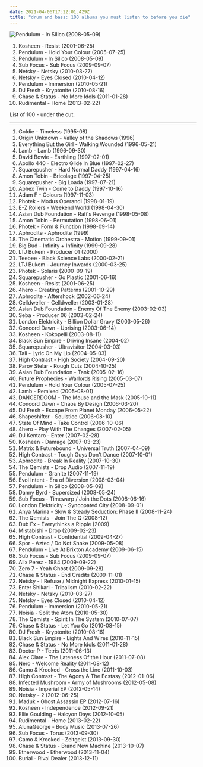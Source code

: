 ```yaml
---
date: 2021-04-06T17:22:01.429Z
title: "drum and bass: 100 albums you must listen to before you die"
---
```

![Pendulum - In Silico (2008-05-09)](http://coverartarchive.org/release/5bd2390a-f956-495c-9a29-7a28f2c02e2c/20183295540-500.jpg "Pendulum - In Silico (2008-05-09)")
<ol class="albums">
<li data-cover="https://img.discogs.com/jmWEyDO16kNXmvl9evyBzsUdK0g=/fit-in/600x590/filters:strip_icc():format(jpeg):mode_rgb():quality(90)/discogs-images/R-2876887-1584239708-8952.jpeg.jpg" data-tags="electronic, trip-hop" role="button">Kosheen - Resist (2001-06-25)</li>
<li data-cover="http://coverartarchive.org/release/c3a51884-29cf-4d8a-905d-00f44ab120e4/12286804843-500.jpg" data-tags="drum and bass" role="button">Pendulum - Hold Your Colour (2005-07-25)</li>
<li data-cover="http://coverartarchive.org/release/5bd2390a-f956-495c-9a29-7a28f2c02e2c/20183295540-500.jpg" data-tags="drum and bass" role="button">Pendulum - In Silico (2008-05-09)</li>
<li data-cover="http://coverartarchive.org/release/1a19f098-db74-4766-83e8-8c5b50e09b8f/28954779358-500.jpg" data-tags="drum and bass" role="button">Sub Focus - Sub Focus (2009-09-07)</li>
<li data-cover="https://via.placeholder.com/450" data-tags="drum and bass" role="button">Netsky - Netsky (2010-03-27)</li>
<li data-cover="http://coverartarchive.org/release/2fbc123d-a926-4700-b5a6-b71f09fe175e/12658720449-500.jpg" data-tags="drum and bass" role="button">Netsky - Eyes Closed (2010-04-12)</li>
<li data-cover="http://coverartarchive.org/release/c87c4638-53b0-4bd4-9600-120a819b652f/23249753032-500.jpg" data-tags="drum and bass" role="button">Pendulum - Immersion (2010-05-21)</li>
<li data-cover="http://coverartarchive.org/release/9620c8cd-3858-4d62-9245-a7083601cfcd/20420006931-500.jpg" data-tags="drum and bass, dubstep" role="button">DJ Fresh - Kryptonite (2010-08-16)</li>
<li data-cover="https://img.discogs.com/sVNmw-zFlPY39DEorIjqZUTJpDY=/fit-in/500x297/filters:strip_icc():format(jpeg):mode_rgb():quality(90)/discogs-images/R-2713155-1297691471.jpeg.jpg" data-tags="drum and bass" role="button">Chase & Status - No More Idols (2011-01-28)</li>
<li data-cover="http://coverartarchive.org/release/ec6d908f-cf79-4225-a20f-7796ad248661/8830440426-500.jpg" data-tags="drum and bass" role="button">Rudimental - Home (2013-02-22)</li>
</ol>
List of 100 - under the cut.
<!-- more -->

_________________

<ol class="albums">
<li data-cover="http://coverartarchive.org/release/d7b14a96-778a-4d67-b561-567d92bd4720/9743055384-500.jpg" data-tags="drum and bass" role="button">
Goldie - Timeless (1995-08)
</li>
<li data-cover="https://img.discogs.com/2QdsXx1tiBpDeOzGRvotWF7GHAI=/fit-in/450x448/filters:strip_icc():format(jpeg):mode_rgb():quality(90)/discogs-images/R-1219892-1232363362.jpeg.jpg" data-tags="drum and bass, dj rap, barturismooth, f1 approved" role="button">
Origin Unknown - Valley of the Shadows (1996)
</li>
<li data-cover="http://coverartarchive.org/release/2bb1f14a-893d-3392-839e-79838118213c/6557357686-500.jpg" data-tags="trip-hop, electronic, 90s" role="button">
Everything But the Girl - Walking Wounded (1996-05-21)
</li>
<li data-cover="http://coverartarchive.org/release/4172b52f-6e74-4182-a101-7eac30f3bf55/2542250052-500.jpg" data-tags="trip-hop" role="button">
Lamb - Lamb (1996-09-30)
</li>
<li data-cover="http://coverartarchive.org/release/d0bf2459-477c-309d-b597-9130106f4a02/28915832286-500.jpg" data-tags="90s" role="button">
David Bowie - Earthling (1997-02-01)
</li>
<li data-cover="http://coverartarchive.org/release/6da3c2e5-cfe5-458f-a202-8d4dc6473981/13803321396-500.jpg" data-tags="electronic" role="button">
Apollo 440 - Electro Glide In Blue (1997-02-27)
</li>
<li data-cover="http://coverartarchive.org/release/4b7f3557-4cdb-4196-9da2-1326f83f38d2/2572665131-500.jpg" data-tags="idm, electronic" role="button">
Squarepusher - Hard Normal Daddy (1997-04-16)
</li>
<li data-cover="http://coverartarchive.org/release/a40f6fe9-aa33-45e6-a488-f49b50294c58/28455858121-500.jpg" data-tags="electronic" role="button">
Amon Tobin - Bricolage (1997-04-25)
</li>
<li data-cover="http://coverartarchive.org/release/11939557-adb6-4f5c-8f80-9b1822b466a7/2572633079-500.jpg" data-tags="idm, electronic" role="button">
Squarepusher - Big Loada (1997-07-21)
</li>
<li data-cover="http://coverartarchive.org/release/32ad4a8c-cd44-3637-ac39-3479d7be8fb2/19702223299-500.jpg" data-tags="electronic, idm" role="button">
Aphex Twin - Come to Daddy (1997-10-16)
</li>
<li data-cover="http://coverartarchive.org/release/44748048-cd7f-42c4-9609-f51ae62a0b4d/5727886764-500.jpg" data-tags="drum and bass" role="button">
Adam F - Colours (1997-11-03)
</li>
<li data-cover="https://via.placeholder.com/450" data-tags="drum and bass" role="button">
Photek - Modus Operandi (1998-01-19)
</li>
<li data-cover="https://img.discogs.com/r0MAYDoaan_hffzZ76tmNjZ_ZKU=/fit-in/600x618/filters:strip_icc():format(jpeg):mode_rgb():quality(90)/discogs-images/R-6171991-1413022424-8603.jpeg.jpg" data-tags="drum and bass, ez rollers, jazzstep" role="button">
E-Z Rollers - Weekend World (1998-04-30)
</li>
<li data-cover="http://coverartarchive.org/release/70eabfa6-e06a-4dbb-8e51-c84fc6e77dae/15081827680-500.jpg" data-tags="electronic" role="button">
Asian Dub Foundation - Rafi's Revenge (1998-05-08)
</li>
<li data-cover="http://coverartarchive.org/release/dce876a0-9d4f-4dbe-9426-f2f7b23927cb/9517798134-500.jpg" data-tags="electronic, ninja tune" role="button">
Amon Tobin - Permutation (1998-06-01)
</li>
<li data-cover="http://coverartarchive.org/release/a92579e5-be21-39ad-a9b1-91145b095a1b/6777440080-500.jpg" data-tags="drum and bass" role="button">
Photek - Form & Function (1998-09-14)
</li>
<li data-cover="http://coverartarchive.org/release/c4a8f0b0-12e5-41ef-861b-ba72bf5eaab7/8525230650-500.jpg" data-tags="drum and bass" role="button">
Aphrodite - Aphrodite (1999)
</li>
<li data-cover="http://coverartarchive.org/release/a93421ab-50ba-3511-b0c4-1c2f1888cbd6/23414863063-500.jpg" data-tags="jazz, ninja tune, downtempo" role="button">
The Cinematic Orchestra - Motion (1999-09-01)
</li>
<li data-cover="http://coverartarchive.org/release/70429e84-afed-4574-af81-58a1664230e0/24371104586-500.jpg" data-tags="drum and bass" role="button">
Big Bud - Infinity + Infinity (1999-09-28)
</li>
<li data-cover="http://coverartarchive.org/release/6f29b8de-e444-40f5-b5ac-fce6e0c64c54/3798901070-500.jpg" data-tags="drum and bass" role="button">
LTJ Bukem - Producer 01 (2000)
</li>
<li data-cover="http://coverartarchive.org/release/912d3b86-6650-4fc4-bef5-4a602267a09a/24352625273-500.jpg" data-tags="drum and bass" role="button">
Teebee - Black Science Labs (2000-02-21)
</li>
<li data-cover="http://coverartarchive.org/release/9f06bab4-9d6a-4e6b-a9ef-d40d4f708602/3516537096-500.jpg" data-tags="downtempo, drum and bass, dnb, drum n bass, drum'n'bass" role="button">
LTJ Bukem - Journey Inwards (2000-03-25)
</li>
<li data-cover="http://coverartarchive.org/release/55dcce25-e3ee-49d3-9cba-7089783be547/8524138622-500.jpg" data-tags="electronic, drum and bass, techno" role="button">
Photek - Solaris (2000-09-19)
</li>
<li data-cover="https://img.discogs.com/q2teco5hFCWgxsqk56N0Y125IO8=/fit-in/600x600/filters:strip_icc():format(jpeg):mode_rgb():quality(90)/discogs-images/R-2795994-1324487352.jpeg.jpg" data-tags="idm" role="button">
Squarepusher - Go Plastic (2001-06-16)
</li>
<li data-cover="https://img.discogs.com/jmWEyDO16kNXmvl9evyBzsUdK0g=/fit-in/600x590/filters:strip_icc():format(jpeg):mode_rgb():quality(90)/discogs-images/R-2876887-1584239708-8952.jpeg.jpg" data-tags="electronic, trip-hop" role="button">
Kosheen - Resist (2001-06-25)
</li>
<li data-cover="https://img.discogs.com/ESH95y9DycaT4SOOXXLezrWm8Lw=/fit-in/350x350/filters:strip_icc():format(jpeg):mode_rgb():quality(90)/discogs-images/R-5927152-1406535632-6416.jpeg.jpg" data-tags="uutta jazzia, acid lounge, serve chilled, city lounge, my-love, jazz-trip, alternative lounge, groove lounge, electronic lounge jazz, lounge electronic, lounge uptempo, tropcool, chillounge1, chill chill, jazzy vibes, lounge at home tres, epic lounge, drum and bass, jazzy flavoured, acoustic groove, chillout downtempo, lounge-tech, smoothly sexy sounding, ouahhhhh, lounge vibe, lounge at home two, chillair, 1st vine, 1st vine acid, chilllounge1, nu jazz vibe, nu-jazz vibe, nujazz vibe, uuta jazzia, uutta jazziz, smooth lounge, downtempo influences, lounge downtempo, genre: downtempo, lounge chill, my lounge room, sweet downtempo, awesome downtempo, genre:downtempo, sexy sounding, acid jazz vibe" role="button">
4hero - Creating Patterns (2001-10-29)
</li>
<li data-cover="http://coverartarchive.org/release/1ef61f72-c6be-4cc4-94ab-5c74c1b71fad/8525462514-500.jpg" data-tags="drum and bass" role="button">
Aphrodite - Aftershock (2002-06-24)
</li>
<li data-cover="http://coverartarchive.org/release/ef4485c0-a652-4fd5-903f-b5ba6e299361/6596488540-500.jpg" data-tags="industrial, industrial metal" role="button">
Celldweller - Celldweller (2003-01-28)
</li>
<li data-cover="http://coverartarchive.org/release/1c51d061-6a91-438f-925d-35e499d23a49/17933370289-500.jpg" data-tags="electronic, dub" role="button">
Asian Dub Foundation - Enemy Of The Enemy (2003-02-03)
</li>
<li data-cover="http://coverartarchive.org/release/9ac17266-d341-4ea8-a17b-e3846dafa4a6/22951670337-500.jpg" data-tags="atmospheric, drum and bass, atmospheric drum and bass" role="button">
Seba - Producer 06 (2003-02-24)
</li>
<li data-cover="http://coverartarchive.org/release/4ffe92b3-68cf-4264-9efc-fa7ee4f5f249/4714801277-500.jpg" data-tags="drum and bass" role="button">
London Elektricity - Billion Dollar Gravy (2003-05-26)
</li>
<li data-cover="https://via.placeholder.com/450" data-tags="drum and bass" role="button">
Concord Dawn - Uprising (2003-06-14)
</li>
<li data-cover="http://coverartarchive.org/release/0b41ec2e-083a-3b56-ac79-88ecce303214/14359156369-500.jpg" data-tags="electronic, trip-hop" role="button">
Kosheen - Kokopelli (2003-08-11)
</li>
<li data-cover="http://coverartarchive.org/release/03c2c856-23f1-4d33-9170-00bd5e3e926a/8005863871-500.jpg" data-tags="drum and bass" role="button">
Black Sun Empire - Driving Insane (2004-02)
</li>
<li data-cover="http://coverartarchive.org/release/426f0e00-b541-461d-9747-9d861ed75141/6923514210-500.jpg" data-tags="idm" role="button">
Squarepusher - Ultravisitor (2004-03-03)
</li>
<li data-cover="https://img.discogs.com/DHN7EPLgN1-UR2zV_iJ64qsE9W0=/fit-in/300x300/filters:strip_icc():format(jpeg):mode_rgb():quality(90)/discogs-images/R-251764-1084031556.jpg.jpg" data-tags="drum and bass, frauen und technik, roni size, lesser known yet streamable albums, bereps sub-brazil albums, drum and bass1" role="button">
Tali - Lyric On My Lip (2004-05-03)
</li>
<li data-cover="https://img.discogs.com/cfc9e7fd50d7c9c08931869b95f6849a01d0635d/images/spacer.gif" data-tags="drum and bass" role="button">
High Contrast - High Society (2004-09-20)
</li>
<li data-cover="http://coverartarchive.org/release/79ab0d1e-e46e-4aa0-abba-cc5f8d8368c7/25052882503-500.jpg" data-tags="nu jazz, downtempo, electronic" role="button">
Parov Stelar - Rough Cuts (2004-10-25)
</li>
<li data-cover="http://coverartarchive.org/release/761a55cd-0505-4874-9fdc-bb711e8643c8/6755037078-500.jpg" data-tags="electronic, dub, drum and bass" role="button">
Asian Dub Foundation - Tank (2005-02-16)
</li>
<li data-cover="https://via.placeholder.com/450" data-tags="drum and bass" role="button">
Future Prophecies - Warlords Rising (2005-03-07)
</li>
<li data-cover="http://coverartarchive.org/release/c3a51884-29cf-4d8a-905d-00f44ab120e4/12286804843-500.jpg" data-tags="drum and bass" role="button">
Pendulum - Hold Your Colour (2005-07-25)
</li>
<li data-cover="http://coverartarchive.org/release/b7e47949-79cc-46e1-9daf-60e7851dc02e/2722771688-500.jpg" data-tags="drum and bass" role="button">
Lamb - Remixed (2005-08-01)
</li>
<li data-cover="http://coverartarchive.org/release/de92f6d3-8d9a-3152-abdf-f6e723c3d1ac/16839853239-500.jpg" data-tags="hip-hop" role="button">
DANGERDOOM - The Mouse and the Mask (2005-10-11)
</li>
<li data-cover="http://coverartarchive.org/release/286bdf9d-1ac2-42d8-81df-fca1294d872d/8093323416-500.jpg" data-tags="drum and bass" role="button">
Concord Dawn - Chaos By Design (2006-03-20)
</li>
<li data-cover="https://via.placeholder.com/450" data-tags="drum and bass" role="button">
DJ Fresh - Escape From Planet Monday (2006-05-22)
</li>
<li data-cover="http://coverartarchive.org/release/1f56dd27-77e6-4960-b0a0-270a3e9b4032/4524554520-500.jpg" data-tags="drum and bass" role="button">
Shapeshifter - Soulstice (2006-08-10)
</li>
<li data-cover="https://via.placeholder.com/450" data-tags="drum and bass" role="button">
State Of Mind - Take Control (2006-10-06)
</li>
<li data-cover="https://via.placeholder.com/450" data-tags="uutta jazzia, acid lounge, city lounge, jazz-trip, alternative lounge, lounge chill, electronic lounge jazz, lounge electronic, lounge uptempo, chillounge1, chill chill, jazzy vibes, lounge at home tres, chillair, epic lounge, jazzy flavoured, my-love, acoustic groove, lounge downtempo, lounge-tech, groove lounge, ouahhhhh, lounge vibe, lounge at home two, 1st vine, 1st vine acid, chilllounge1, nu jazz vibe, nu-jazz vibe, nujazz vibe, uuta jazzia, uutta jazziz, serve chilled, tropcool, acid jazz vibe, nu jazz, chillout downtempo, my lounge room, awesome downtempo" role="button">
4hero - Play With The Changes (2007-02-05)
</li>
<li data-cover="http://coverartarchive.org/release/1a867983-07db-41e2-9d15-a4dfe499cbbc/6195488355-500.jpg" data-tags="ninja tune, turntablism" role="button">
DJ Kentaro - Enter (2007-02-28)
</li>
<li data-cover="https://img.discogs.com/GputH6lDFPjb23FDsCe_IJvgUGI=/fit-in/500x500/filters:strip_icc():format(jpeg):mode_rgb():quality(90)/discogs-images/R-5272086-1389257474-6602.jpeg.jpg" data-tags="trip-hop" role="button">
Kosheen - Damage (2007-03-23)
</li>
<li data-cover="http://coverartarchive.org/release/7cb27823-5bae-4fbe-8464-f78e7f585a78/4924168225-500.jpg" data-tags="drum and bass" role="button">
Matrix & Futurebound - Universal Truth (2007-04-09)
</li>
<li data-cover="http://coverartarchive.org/release/b71dbf1d-40e4-42a8-a525-f6dee14f5211/20415256688-500.jpg" data-tags="drum and bass" role="button">
High Contrast - Tough Guys Don't Dance (2007-10-01)
</li>
<li data-cover="http://coverartarchive.org/release/782daa5a-2571-46c1-8fcf-420f613b37b8/8041118697-500.jpg" data-tags="drum and bass" role="button">
Aphrodite - Break In Reality (2007-10-30)
</li>
<li data-cover="http://coverartarchive.org/release/1c269ea4-ea1a-42cb-a9ff-2dddfec35548/3533781560-500.jpg" data-tags="drum and bass, dnb" role="button">
The Qemists - Drop Audio (2007-11-19)
</li>
<li data-cover="https://img.discogs.com/fp5IqcWzZC4jjVmvI9BVTJaRTuY=/fit-in/600x597/filters:strip_icc():format(jpeg):mode_rgb():quality(90)/discogs-images/R-1121157-1195902611.jpeg.jpg" data-tags="drum and bass" role="button">
Pendulum - Granite (2007-11-19)
</li>
<li data-cover="http://coverartarchive.org/release/b396dbac-1535-4b00-b89c-528d18b1053a/17986286312-500.jpg" data-tags="idm, drum and bass, darkstep" role="button">
Evol Intent - Era of Diversion (2008-03-04)
</li>
<li data-cover="http://coverartarchive.org/release/5bd2390a-f956-495c-9a29-7a28f2c02e2c/20183295540-500.jpg" data-tags="drum and bass" role="button">
Pendulum - In Silico (2008-05-09)
</li>
<li data-cover="http://coverartarchive.org/release/1a95373f-bfcd-3660-a175-452cd79651b1/8093714060-500.jpg" data-tags="drum and bass, drum n bass, jungle, drum & bass" role="button">
Danny Byrd - Supersized (2008-05-24)
</li>
<li data-cover="https://img.discogs.com/2jBBShhrav6Y75md5PjanQUnvWE=/fit-in/600x600/filters:strip_icc():format(jpeg):mode_rgb():quality(90)/discogs-images/R-7012150-1431643375-5867.png.jpg" data-tags="drum and bass" role="button">
Sub Focus - Timewarp / Join the Dots (2008-06-16)
</li>
<li data-cover="http://coverartarchive.org/release/5bf72d24-7ae4-45a0-82df-213485d6a68c/5504084776-500.jpg" data-tags="drum and bass, liquid funk" role="button">
London Elektricity - Syncopated City (2008-09-01)
</li>
<li data-cover="https://img.discogs.com/1yUYXbMd-1P7YRiS710HOsetOTw=/fit-in/600x567/filters:strip_icc():format(jpeg):mode_rgb():quality(90)/discogs-images/R-2159048-1267195191.jpeg.jpg" data-tags="nu jazz, chillout, electropop, indie, jazz, pop, chill, rock, instrumental, alternative, alternative rock, folk, indie pop, indie rock, female vocalists, downtempo, dub, singer-songwriter, acoustic, fusion, world, post-punk, soft rock, funk, jazz-funk, blues, house, indietronica, lounge, drum and bass, dream pop, american, funky, mellow, nu-jazz, smooth, folktronica, rnb, groovy, female vocalist, rhythm and blues, greys anatomy, neo soul, neo-soul, jazzy hip hop, nu-bluz, nu-bluz funky grooves in the e-lounge, electronic-folk, bay area best, groovelife advocate" role="button">
Anya Marina - Slow & Steady Seduction: Phase II (2008-11-24)
</li>
<li data-cover="http://coverartarchive.org/release/f20719f3-0c5f-426d-b3d8-d02e4fd4917f/3498321233-500.jpg" data-tags="drum and bass" role="button">
The Qemists - Join The Q (2008-12)
</li>
<li data-cover="http://coverartarchive.org/release/744ae359-3156-4b4a-b0ac-38c3e160b64c/1242688139-500.jpg" data-tags="beatbox, reggae, dub, dubstep" role="button">
Dub Fx - Everythinks a Ripple (2009)
</li>
<li data-cover="http://coverartarchive.org/release/aa1c5fc1-cc8b-4f19-9c8e-fa47d97d77d5/17754393267-500.jpg" data-tags="dubstep, drum and bass" role="button">
Mistabishi - Drop (2009-02-23)
</li>
<li data-cover="https://via.placeholder.com/450" data-tags="drum and bass" role="button">
High Contrast - Confidential (2009-04-27)
</li>
<li data-cover="http://coverartarchive.org/release/07081aff-4ffc-49e4-8a2a-ffdeb2cf6ac3/6285528613-500.jpg" data-tags="drum and bass" role="button">
Spor - Aztec / Do Not Shake (2009-05-08)
</li>
<li data-cover="http://coverartarchive.org/release/17d7b6ef-2d7b-4a3f-a326-5a1b07c9253c/3550688307-500.jpg" data-tags="drum and bass" role="button">
Pendulum - Live At Brixton Academy (2009-06-15)
</li>
<li data-cover="http://coverartarchive.org/release/1a19f098-db74-4766-83e8-8c5b50e09b8f/28954779358-500.jpg" data-tags="drum and bass" role="button">
Sub Focus - Sub Focus (2009-09-07)
</li>
<li data-cover="http://coverartarchive.org/release/6d044f18-a701-432b-81c4-d6abcee197d4/14307903674-500.jpg" data-tags="drum and bass" role="button">
Alix Perez - 1984 (2009-09-22)
</li>
<li data-cover="http://coverartarchive.org/release/9a509a88-2d08-39a8-a6b6-aec83ead870b/17390032491-500.jpg" data-tags="experimental, idm, drum and bass" role="button">
Zero 7 - Yeah Ghost (2009-09-28)
</li>
<li data-cover="https://via.placeholder.com/450" data-tags="drum and bass" role="button">
Chase & Status - End Credits (2009-11-01)
</li>
<li data-cover="https://img.discogs.com/5e45c51c5c869e467a52ab0599abd7e3fb2eed30/images/spacer.gif" data-tags="drum and bass, drum n bass" role="button">
Netsky - I Refuse / Midnight Express (2010-01-15)
</li>
<li data-cover="http://coverartarchive.org/release/95da9d74-569f-4406-8bc4-7bf2bcbe69b6/20733482972-500.jpg" data-tags="post-hardcore" role="button">
Enter Shikari - Tribalism (2010-02-22)
</li>
<li data-cover="https://via.placeholder.com/450" data-tags="drum and bass" role="button">
Netsky - Netsky (2010-03-27)
</li>
<li data-cover="http://coverartarchive.org/release/2fbc123d-a926-4700-b5a6-b71f09fe175e/12658720449-500.jpg" data-tags="drum and bass" role="button">
Netsky - Eyes Closed (2010-04-12)
</li>
<li data-cover="http://coverartarchive.org/release/c87c4638-53b0-4bd4-9600-120a819b652f/23249753032-500.jpg" data-tags="drum and bass" role="button">
Pendulum - Immersion (2010-05-21)
</li>
<li data-cover="http://coverartarchive.org/release/e82d5c86-9c18-4842-9cc9-8e348ad3df6c/1214392676-500.jpg" data-tags="drum and bass, dubstep" role="button">
Noisia - Split the Atom (2010-05-30)
</li>
<li data-cover="http://coverartarchive.org/release/efaa53a7-4c07-4441-80b1-06f402ec5f7d/3566590122-500.jpg" data-tags="drum and bass" role="button">
The Qemists - Spirit In The System (2010-07-07)
</li>
<li data-cover="https://img.discogs.com/7DutYyqbDH6rfSXwVqILHTHOcqw=/fit-in/477x500/filters:strip_icc():format(jpeg):mode_rgb():quality(90)/discogs-images/R-2396412-1281646500.jpeg.jpg" data-tags="drum and bass" role="button">
Chase & Status - Let You Go (2010-08-15)
</li>
<li data-cover="http://coverartarchive.org/release/9620c8cd-3858-4d62-9245-a7083601cfcd/20420006931-500.jpg" data-tags="drum and bass, dubstep" role="button">
DJ Fresh - Kryptonite (2010-08-16)
</li>
<li data-cover="http://coverartarchive.org/release/819bcfc2-1a31-443b-9415-26410a130121/20166816121-500.jpg" data-tags="dubstep" role="button">
Black Sun Empire - Lights And Wires (2010-11-15)
</li>
<li data-cover="https://img.discogs.com/sVNmw-zFlPY39DEorIjqZUTJpDY=/fit-in/500x297/filters:strip_icc():format(jpeg):mode_rgb():quality(90)/discogs-images/R-2713155-1297691471.jpeg.jpg" data-tags="drum and bass" role="button">
Chase & Status - No More Idols (2011-01-28)
</li>
<li data-cover="https://img.discogs.com/y4XBgnPfRyJUXneW93sfjJwJt44=/fit-in/600x600/filters:strip_icc():format(jpeg):mode_rgb():quality(90)/discogs-images/R-3354632-1336033311.jpeg.jpg" data-tags="electronic, dubstep, drum and bass, breakbeat, tetris" role="button">
Doctor P - Tetris (2011-06-13)
</li>
<li data-cover="http://coverartarchive.org/release/39df3094-f91b-4c4b-aa96-b1523db67172/3904999236-500.jpg" data-tags="dubstep, soul, 10s" role="button">
Alex Clare - The Lateness Of the Hour (2011-07-08)
</li>
<li data-cover="http://coverartarchive.org/release/7f49326e-aceb-4fc6-a1ec-671a0ef14eac/6441724282-500.jpg" data-tags="dubstep" role="button">
Nero - Welcome Reality (2011-08-12)
</li>
<li data-cover="https://img.discogs.com/1vmLWlVvT2kY2hwNUnQlbG1tUHI=/fit-in/600x600/filters:strip_icc():format(jpeg):mode_rgb():quality(90)/discogs-images/R-3137310-1322328266.jpeg.jpg" data-tags="dubstep, drum and bass, electronic, neurofunk" role="button">
Camo & Krooked - Cross the Line (2011-10-03)
</li>
<li data-cover="https://img.discogs.com/miVVKtOXYjaY8CRc0_6yejrPwcY=/fit-in/600x600/filters:strip_icc():format(jpeg):mode_rgb():quality(90)/discogs-images/R-9796918-1486671800-4622.jpeg.jpg" data-tags="dubstep, drum and bass" role="button">
High Contrast - The Agony & The Ecstasy (2012-01-06)
</li>
<li data-cover="http://coverartarchive.org/release/24187665-87de-40eb-82db-ad38b6ca1566/1078624918-500.jpg" data-tags="electronic, dubstep, electro" role="button">
Infected Mushroom - Army of Mushrooms (2012-05-08)
</li>
<li data-cover="http://coverartarchive.org/release/ab9f466b-3c7b-49db-9993-a5a8facb42e0/1163391337-500.jpg" data-tags="drum and bass, nice cover-art" role="button">
Noisia - Imperial EP (2012-05-14)
</li>
<li data-cover="http://coverartarchive.org/release/dec7cf1f-8604-4bc4-adda-da4a7f7e8d5a/4394365159-500.jpg" data-tags="drum and bass, liquid funk" role="button">
Netsky - 2 (2012-06-25)
</li>
<li data-cover="https://via.placeholder.com/450" data-tags="drum and bass, liquid dnb, veela" role="button">
Maduk - Ghost Assassin EP (2012-07-16)
</li>
<li data-cover="http://coverartarchive.org/release/fd1faa20-3446-49ac-b157-9b7db785ee2f/23101941298-500.jpg" data-tags="electronic, trip-hop, drum and bass, female vocal, need to listen, favorite albums 2012" role="button">
Kosheen - Independence (2012-09-21)
</li>
<li data-cover="http://coverartarchive.org/release/98215ea8-f57d-49f6-8a77-cad6957b1181/7519909230-500.jpg" data-tags="electronic, synthpop, pop" role="button">
Ellie Goulding - Halcyon Days (2012-10-05)
</li>
<li data-cover="http://coverartarchive.org/release/ec6d908f-cf79-4225-a20f-7796ad248661/8830440426-500.jpg" data-tags="drum and bass" role="button">
Rudimental - Home (2013-02-22)
</li>
<li data-cover="http://coverartarchive.org/release/3473d4a9-a56e-4a31-a6a0-852eab8cd533/5102500960-500.jpg" data-tags="electronic, pop, synthpop, rnb" role="button">
AlunaGeorge - Body Music (2013-07-26)
</li>
<li data-cover="http://coverartarchive.org/release/92bfdde9-ae72-4eae-a0bf-a8b1642f90fc/5327695217-500.jpg" data-tags="drum and bass" role="button">
Sub Focus - Torus (2013-09-30)
</li>
<li data-cover="http://coverartarchive.org/release/b1dbf37e-68fc-4056-b545-d3c6c61baa0a/6218481147-500.jpg" data-tags="drum and bass" role="button">
Camo & Krooked - Zeitgeist (2013-09-30)
</li>
<li data-cover="http://coverartarchive.org/release/98a0a28a-e8c0-438b-b3d3-a52fc99f5051/7586218376-500.jpg" data-tags="trip-hop, drum and bass, new, trap, drum and base, uk garage, machine, moombahton, brand" role="button">
Chase & Status - Brand New Machine (2013-10-07)
</li>
<li data-cover="http://coverartarchive.org/release/a5fd4b30-fb23-4ce7-a36b-9fafe7e7b750/7313177568-500.jpg" data-tags="drum and bass" role="button">
Etherwood - Etherwood (2013-11-04)
</li>
<li data-cover="http://coverartarchive.org/release/09ac1d17-26d5-43b5-88a5-17d0edbad9d5/5922924284-500.jpg" data-tags="future garage" role="button">
Burial - Rival Dealer (2013-12-11)
</li>
</ol>